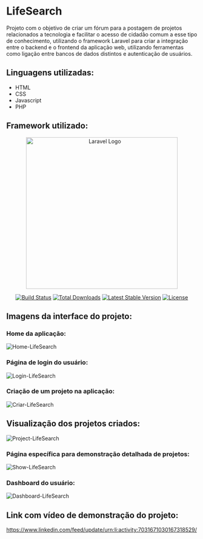 # LifeSearch
Projeto com o objetivo de criar um fórum para a postagem de projetos relacionados a tecnologia e facilitar o acesso de cidadão comum a esse tipo de conhecimento, utilizando o framework Laravel para criar a integração entre o backend e o frontend da aplicação web, utilizando ferramentas como ligação entre bancos de dados distintos e autenticação de usuários.

## Linguagens utilizadas:
 - HTML
 - CSS
 - Javascript
 - PHP
 
## Framework utilizado:
<p align="center"><a href="https://laravel.com" target="_blank"><img src="https://raw.githubusercontent.com/laravel/art/master/logo-lockup/5%20SVG/2%20CMYK/1%20Full%20Color/laravel-logolockup-cmyk-red.svg" width="400" alt="Laravel Logo"></a></p>

<p align="center">
<a href="https://github.com/laravel/framework/actions"><img src="https://github.com/laravel/framework/workflows/tests/badge.svg" alt="Build Status"></a>
<a href="https://packagist.org/packages/laravel/framework"><img src="https://img.shields.io/packagist/dt/laravel/framework" alt="Total Downloads"></a>
<a href="https://packagist.org/packages/laravel/framework"><img src="https://img.shields.io/packagist/v/laravel/framework" alt="Latest Stable Version"></a>
<a href="https://packagist.org/packages/laravel/framework"><img src="https://img.shields.io/packagist/l/laravel/framework" alt="License"></a>
</p>
 
## Imagens da interface do projeto:
### Home da aplicação:
![Home-LifeSearch](https://user-images.githubusercontent.com/113215138/219227867-e88fd357-07f5-4f6b-a93c-fb040cebbd9d.png)

### Página de login do usuário:
![Login-LifeSearch](https://user-images.githubusercontent.com/113215138/219228104-a616bb8e-a590-4075-ac99-402fd31b8ceb.png)

### Criação de um projeto na aplicação:
![Criar-LifeSearch](https://user-images.githubusercontent.com/113215138/219228329-5e057cbf-ed02-4e5b-a83c-17e1bed06a57.png)

## Visualização dos projetos criados:
![Project-LifeSearch](https://user-images.githubusercontent.com/113215138/219228391-ceaff4bc-8086-42d1-8720-c32c91930f64.png)

### Página específica para demonstração detalhada de projetos:
![Show-LifeSearch](https://user-images.githubusercontent.com/113215138/219228477-7b4aaaac-e65f-43c3-9a43-270ceb8d850e.png)

### Dashboard do usuário:
![Dashboard-LifeSearch](https://user-images.githubusercontent.com/113215138/219228530-d46a603a-4f68-4b0c-b8b7-57649a321c79.png)

## Link com vídeo de demonstração do projeto:
https://www.linkedin.com/feed/update/urn:li:activity:7031671030167318529/
